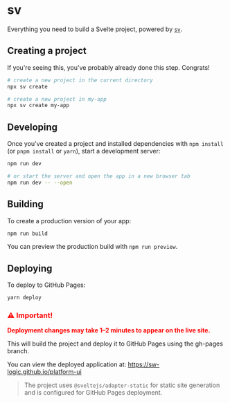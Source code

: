 # sv

Everything you need to build a Svelte project, powered by [`sv`](https://github.com/sveltejs/cli).

## Creating a project

If you're seeing this, you've probably already done this step. Congrats!

```bash
# create a new project in the current directory
npx sv create

# create a new project in my-app
npx sv create my-app
```

## Developing

Once you've created a project and installed dependencies with `npm install` (or `pnpm install` or `yarn`), start a development server:

```bash
npm run dev

# or start the server and open the app in a new browser tab
npm run dev -- --open
```

## Building

To create a production version of your app:

```bash
npm run build
```

You can preview the production build with `npm run preview`.

## Deploying

To deploy to GitHub Pages:

```bash
yarn deploy
```

### <span style="color: red;">⚠️ Important!</span>
<span style="color: red;">**Deployment changes may take 1–2 minutes to appear on the live site.**</span>

This will build the project and deploy it to GitHub Pages using the gh-pages branch.

You can view the deployed application at: https://sw-logic.github.io/platform-ui

> The project uses `@sveltejs/adapter-static` for static site generation and is configured for GitHub Pages deployment.
